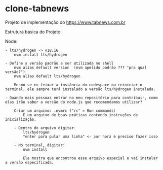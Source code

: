 # clone-tabnews
Projeto de implementação do https://www.tabnews.com.br

Estrutura básica do Projeto:

 Node: 

    - lts/hydrogen -> v18.16
        nvm install lts/hydrogen

    - Define a versão padrão a ser utilizada no shell
        nvm alias default version  (nvm apelido padrão ??? "pra qual versão?")
        nvm alias default lts/hydrogen

        Mesmo se eu feixar a instância do codespace ou reiniciar o terminal, ele sempre terá instalado a versão lts/hydrogen instalada.

    - Quando mais pessoas entrar no meu repositório para contribuir, como elas irão saber a versão do node.js que recomendamos utilizar? 

        Criar um arquivo: .nvmrc ("rc" = Run commands)
            É um arquivo de boas práticas contendo instruções de inicialização.

        - Dentro do arquivo digitar: 
            lts/hydrogen
            "enter para pular uma linha" <- por hora é preciso fazer isso

        - No terminal, digitar: 
            nvm install

            Ele mostra que encontrou esse arquivo especial e vai instalar a versão específicada.


    